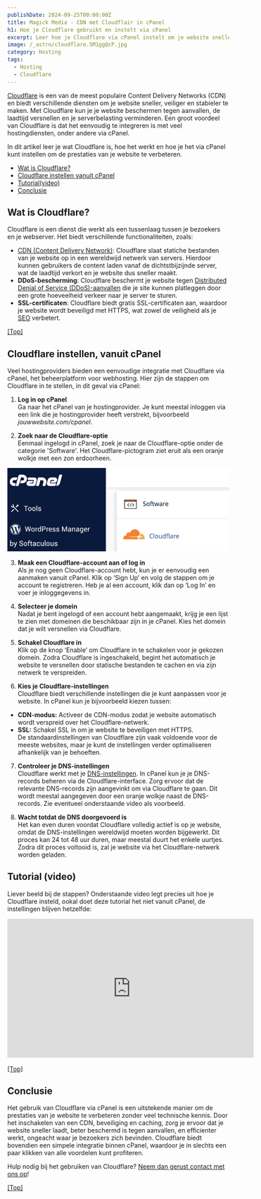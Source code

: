 ```yaml
---
publishDate: 2024-09-25T00:00:00Z
title: Magick Media - CDN met Cloudflair in cPanel
h1: Hoe je Cloudflare gebruikt en instelt via cPanel
excerpt: Leer hoe je Cloudflare via cPanel instelt om je website sneller en veiliger te maken met een wereldwijd CDN.
image: /_astro/cloudflare.5M1ggQcP.jpg
category: Hosting
tags:
  - Hosting
  - Cloudflare
---
```

<a href="https://www.cloudflare.com/" target="_blank" rel="noopener">Cloudflare</a> is een van de meest populaire Content Delivery Networks (CDN) en biedt verschillende diensten om je website sneller, veiliger en stabieler te maken. Met Cloudflare kun je je website beschermen tegen aanvallen, de laadtijd versnellen en je serverbelasting verminderen. Een groot voordeel van Cloudflare is dat het eenvoudig te integreren is met veel hostingdiensten, onder andere via cPanel.

In dit artikel leer je wat Cloudflare is, hoe het werkt en hoe je het via cPanel kunt instellen om de prestaties van je website te verbeteren.

- [Wat is Cloudflare?](#wat-is-cloudflare)
- [Cloudflare instellen vanuit cPanel](#cloudflare-instellen-vanuit-cpanel)
- [Tutorial(video)](#tutorial-video)
- [Conclusie](#conclusie)

## Wat is Cloudflare?
Cloudflare is een dienst die werkt als een tussenlaag tussen je bezoekers en je webserver. Het biedt verschillende functionaliteiten, zoals:
<ul>
  <li><a href="/hoe-een-cdn-website-sneller-maakt/">CDN (Content Delivery Network)</a>: Cloudflare slaat statiche bestanden van je website op in een wereldwijd netwerk van servers. Hierdoor kunnen gebruikers de content laden vanaf de dichtstbijzijnde server, wat de laadtijd verkort en je website dus sneller maakt.
  <li><b>DDoS-bescherming</b>: Cloudflare beschermt je website tegen <a href="https://nl.wikipedia.org/wiki/Distributed_denial-of-service" target="_blank" rel="noopener">Distributed Denial of Service (DDoS)-aanvallen</a> die je site kunnen platleggen door een grote hoeveelheid verkeer naar je server te sturen.</li>
  <li><b>SSL-certificaten</b>: Cloudflare biedt gratis SSL-certificaten aan, waardoor je website wordt beveiligd met HTTPS, wat zowel de veiligheid als je <a href="/zoekmachine-optimalisatie-seo/">SEO</a> verbetert.</li>
</ul>

[[Top]](#top)

## Cloudflare instellen, vanuit cPanel
Veel hostingproviders bieden een eenvoudige integratie met Cloudflare via cPanel, het beheerplatform voor webhosting. Hier zijn de stappen om Cloudflare in te stellen, in dit geval via cPanel:

1. <b>Log in op cPanel</b><br>
Ga naar het cPanel van je hostingprovider. Je kunt meestal inloggen via een link die je hostingprovider heeft verstrekt, bijvoorbeeld <i>jouwwebsite.com/cpanel</i>.

2. <b>Zoek naar de Cloudflare-optie</b><br>
Eenmaal ingelogd in cPanel, zoek je naar de Cloudflare-optie onder de categorie 'Software'. Het Cloudflare-pictogram ziet eruit als een oranje wolkje met een zon erdoorheen.

![Voorbeeld van Cloudflare in cPanel](src/assets/images/cloudflare-logo-cpanel.jpg)

3. <b>Maak een Cloudflare-account aan of log in</b><br>
Als je nog geen Cloudflare-account hebt, kun je er eenvoudig een aanmaken vanuit cPanel. Klik op ‘Sign Up’ en volg de stappen om je account te registreren. Heb je al een account, klik dan op ‘Log In’ en voer je inloggegevens in.

4. <b>Selecteer je domein</b><br>
Nadat je bent ingelogd of een account hebt aangemaakt, krijg je een lijst te zien met domeinen die beschikbaar zijn in je cPanel. Kies het domein dat je wilt versnellen via Cloudflare.

5. <b>Schakel Cloudflare in</b><br>
Klik op de knop ‘Enable’ om Cloudflare in te schakelen voor je gekozen domein. Zodra Cloudflare is ingeschakeld, begint het automatisch je website te versnellen door statische bestanden te cachen en via zijn netwerk te verspreiden.

6. <b>Kies je Cloudflare-instellingen</b><br>
Cloudflare biedt verschillende instellingen die je kunt aanpassen voor je website. In cPanel kun je bijvoorbeeld kiezen tussen:
<ul>
  <li><b>CDN-modus:</b> Activeer de CDN-modus zodat je website automatisch wordt verspreid over het Cloudflare-netwerk.</li>
  <li><b>SSL:</b> Schakel SSL in om je website te beveiligen met HTTPS.</li>
  De standaardinstellingen van Cloudflare zijn vaak voldoende voor de meeste websites, maar je kunt de instellingen verder optimaliseren afhankelijk van je behoeften.
</ul>

7. <b>Controleer je DNS-instellingen</b><br>
Cloudflare werkt met je <a href="https://nl.wikipedia.org/wiki/Domain_Name_System" target="_blank" rel="noopener">DNS-instellingen</a>. In cPanel kun je je DNS-records beheren via de Cloudflare-interface. Zorg ervoor dat de relevante DNS-records zijn aangevinkt om via Cloudflare te gaan. Dit wordt meestal aangegeven door een oranje wolkje naast de DNS-records. Zie eventueel onderstaande video als voorbeeld.

8. <b>Wacht totdat de DNS doorgevoerd is</b><br>
Het kan even duren voordat Cloudflare volledig actief is op je website, omdat de DNS-instellingen wereldwijd moeten worden bijgewerkt. Dit proces kan 24 tot 48 uur duren, maar meestal duurt het enkele uurtjes. Zodra dit proces voltooid is, zal je website via het Cloudflare-netwerk worden geladen.

## Tutorial (video)
Liever beeld bij de stappen? Onderstaande video legt precies uit hoe je Cloudflare insteld, ookal doet deze tutorial het niet vanuit cPanel, de instellingen blijven hetzelfde:

<iframe width="560" height="315" src="https://www.youtube.com/embed/9vaiZQtL9lQ?si=qz0j_KYjSPNhAhbL" title="YouTube video player" frameborder="0" allow="accelerometer; autoplay; clipboard-write; encrypted-media; gyroscope; picture-in-picture; web-share" referrerpolicy="strict-origin-when-cross-origin" allowfullscreen></iframe>

[[Top]](#top)

## Conclusie
Het gebruik van Cloudflare via cPanel is een uitstekende manier om de prestaties van je website te verbeteren zonder veel technische kennis. Door het inschakelen van een CDN, beveiliging en caching, zorg je ervoor dat je website sneller laadt, beter beschermd is tegen aanvallen, en efficienter werkt, ongeacht waar je bezoekers zich bevinden. Cloudflare biedt bovendien een simpele integratie binnen cPanel, waardoor je in slechts een paar klikken van alle voordelen kunt profiteren.

Hulp nodig bij het gebruiken van Cloudflare? <a href="/contact/">Neem dan gerust contact met ons op</a>!

[[Top]](#top)